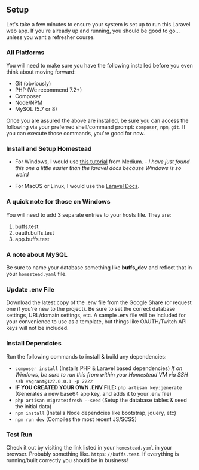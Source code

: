 ## Setup

Let's take a few minutes to ensure your system is set up to run this Laravel web app. If you're already up and running, you should be good to go... unless you want a refresher course.

### All Platforms

You will need to make sure you have the following installed before you even think about moving forward:

-   Git (obviously)
-   PHP (We recommend 7.2+)
-   Composer
-   Node/NPM
-   MySQL (5.7 or 8)

Once you are assured the above are installed, be sure you can access the following via your preferred shell/command prompt: `composer`, `npm`, `git`. If you can execute those commands, you're good for now.

### Install and Setup Homestead

-   For Windows, I would use [this tutorial](https://medium.com/@eaimanshoshi/i-am-going-to-write-down-step-by-step-procedure-to-setup-homestead-for-laravel-5-2-17491a423aa 'Installing Homestead on Windows 10') from Medium. - _I have just found this one a little easier than the laravel docs because Windows is so weird_

-   For MacOS or Linux, I would use the [Laravel Docs](https://laravel.com/docs/5.8/homestead#installation-and-setup 'macOS and Linux Installation').

### A quick note for those on Windows

You will need to add 3 separate entries to your hosts file. They are:

1. buffs.test
2. oauth.buffs.test
3. app.buffs.test

### A note about MySQL

Be sure to name your database something like **buffs_dev** and reflect that in your `homestead.yaml` file.

### Update .env File

Download the latest copy of the .env file from the Google Share (or request one if you're new to the project). Be sure to set the correct database settings, URL/domain settings, etc. A sample .env file will be included for your convenience to use as a template, but things like OAUTH/Twitch API keys will not be included.

### Install Dependcies

Run the following commands to install & build any dependencies:

-   `composer install` (Installs PHP & Laravel based dependencies) _If on Windows, be sure to run this from within your Homestead VM via SSH_ `ssh vagrant@127.0.0.1 -p 2222`
-   **IF YOU CREATED YOUR OWN .ENV FILE:** `php artisan key:generate` (Generates a new base64 app key, and adds it to your .env file)
-   `php artisan migrate:fresh --seed` (Setup the database tables & seed the initial data)
-   `npm install` (Installs Node dependcies like bootstrap, jquery, etc)
-   `npm run dev` (Compiles the most recent JS/SCSS)

### Test Run

Check it out by visiting the link listed in your `homestead.yaml` in your browser. Probably something like. `https://buffs.test`. If everything is running/built correctly you should be in business!
